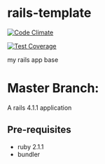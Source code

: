 rails-template
==============
[![Code Climate](https://codeclimate.com/github/richardjoo/rails-template/badges/gpa.svg)](https://codeclimate.com/github/richardjoo/rails-template)

[![Test Coverage](https://codeclimate.com/github/richardjoo/rails-template/badges/coverage.svg)](https://codeclimate.com/github/richardjoo/rails-template)

my rails app base

# Master Branch:
A rails 4.1.1 application

## Pre-requisites
* ruby 2.1.1
* bundler
